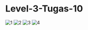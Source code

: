 # Level-3-Tugas-10
![1](https://user-images.githubusercontent.com/41407774/95586473-eb92a700-0a6a-11eb-9564-5b4284431d36.PNG)
![2](https://user-images.githubusercontent.com/41407774/95586476-ecc3d400-0a6a-11eb-9f67-a928f2c047e1.PNG)
![3](https://user-images.githubusercontent.com/41407774/95586477-ecc3d400-0a6a-11eb-9595-79113ab0b8d4.PNG)
![4](https://user-images.githubusercontent.com/41407774/95586478-ed5c6a80-0a6a-11eb-8329-be5b9f9fc314.PNG)
